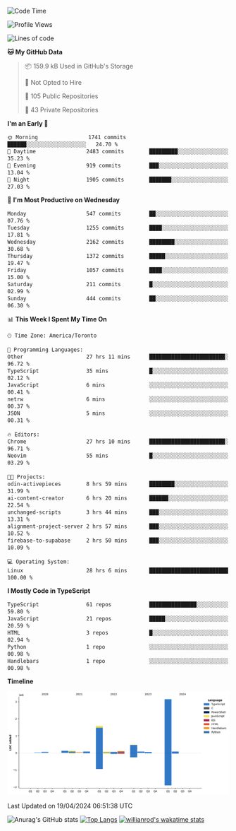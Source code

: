 <!--START_SECTION:waka-->
![Code Time](http://img.shields.io/badge/Code%20Time-1%2C445%20hrs%2045%20mins-blue)

![Profile Views](http://img.shields.io/badge/Profile%20Views-0-blue)

![Lines of code](https://img.shields.io/badge/From%20Hello%20World%20I%27ve%20Written-6.0%20million%20lines%20of%20code-blue)

**🐱 My GitHub Data** 

> 📦 159.9 kB Used in GitHub's Storage 
 > 
> 🚫 Not Opted to Hire
 > 
> 📜 105 Public Repositories 
 > 
> 🔑 43 Private Repositories 
 > 
**I'm an Early 🐤** 

```text
🌞 Morning                1741 commits        ██████░░░░░░░░░░░░░░░░░░░   24.70 % 
🌆 Daytime                2483 commits        █████████░░░░░░░░░░░░░░░░   35.23 % 
🌃 Evening                919 commits         ███░░░░░░░░░░░░░░░░░░░░░░   13.04 % 
🌙 Night                  1905 commits        ███████░░░░░░░░░░░░░░░░░░   27.03 % 
```
📅 **I'm Most Productive on Wednesday** 

```text
Monday                   547 commits         ██░░░░░░░░░░░░░░░░░░░░░░░   07.76 % 
Tuesday                  1255 commits        ████░░░░░░░░░░░░░░░░░░░░░   17.81 % 
Wednesday                2162 commits        ████████░░░░░░░░░░░░░░░░░   30.68 % 
Thursday                 1372 commits        █████░░░░░░░░░░░░░░░░░░░░   19.47 % 
Friday                   1057 commits        ████░░░░░░░░░░░░░░░░░░░░░   15.00 % 
Saturday                 211 commits         █░░░░░░░░░░░░░░░░░░░░░░░░   02.99 % 
Sunday                   444 commits         ██░░░░░░░░░░░░░░░░░░░░░░░   06.30 % 
```


📊 **This Week I Spent My Time On** 

```text
🕑︎ Time Zone: America/Toronto

💬 Programming Languages: 
Other                    27 hrs 11 mins      ████████████████████████░   96.72 % 
TypeScript               35 mins             █░░░░░░░░░░░░░░░░░░░░░░░░   02.12 % 
JavaScript               6 mins              ░░░░░░░░░░░░░░░░░░░░░░░░░   00.41 % 
netrw                    6 mins              ░░░░░░░░░░░░░░░░░░░░░░░░░   00.37 % 
JSON                     5 mins              ░░░░░░░░░░░░░░░░░░░░░░░░░   00.31 % 

🔥 Editors: 
Chrome                   27 hrs 10 mins      ████████████████████████░   96.71 % 
Neovim                   55 mins             █░░░░░░░░░░░░░░░░░░░░░░░░   03.29 % 

🐱‍💻 Projects: 
odin-activepieces        8 hrs 59 mins       ████████░░░░░░░░░░░░░░░░░   31.99 % 
ai-content-creator       6 hrs 20 mins       ██████░░░░░░░░░░░░░░░░░░░   22.54 % 
unchanged-scripts        3 hrs 44 mins       ███░░░░░░░░░░░░░░░░░░░░░░   13.31 % 
alignment-project-server 2 hrs 57 mins       ███░░░░░░░░░░░░░░░░░░░░░░   10.52 % 
firebase-to-supabase     2 hrs 50 mins       ███░░░░░░░░░░░░░░░░░░░░░░   10.09 % 

💻 Operating System: 
Linux                    28 hrs 6 mins       █████████████████████████   100.00 % 
```

**I Mostly Code in TypeScript** 

```text
TypeScript               61 repos            ███████████████░░░░░░░░░░   59.80 % 
JavaScript               21 repos            █████░░░░░░░░░░░░░░░░░░░░   20.59 % 
HTML                     3 repos             █░░░░░░░░░░░░░░░░░░░░░░░░   02.94 % 
Python                   1 repo              ░░░░░░░░░░░░░░░░░░░░░░░░░   00.98 % 
Handlebars               1 repo              ░░░░░░░░░░░░░░░░░░░░░░░░░   00.98 % 
```



**Timeline**

![Lines of Code chart](https://raw.githubusercontent.com/wise-introvert/wise-introvert/master/assets/bar_graph.png)


 Last Updated on 19/04/2024 06:51:38 UTC
<!--END_SECTION:waka-->

![Anurag's GitHub stats](https://github-readme-stats.vercel.app/api?username=wise-introvert&count_private=true&show_icons=true)
[![Top Langs](https://github-readme-stats.vercel.app/api/top-langs/?username=wise-introvert&langs_count=10)](https://github.com/anuraghazra/github-readme-stats)
[![willianrod's wakatime stats](https://github-readme-stats.vercel.app/api/wakatime?username=wiseintrovert)](https://github.com/anuraghazra/github-readme-stats)
